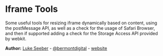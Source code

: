 # Iframe Tools

Some useful tools for resizing iframe dynamically based on content, using the postMessage API, as well as a check for the usage of Safari Browser, and then if supported adding a check for the Storage Access API provided by webkit.


**Author:** [Luke Seeber](https://github.com/valkyriweb) - [@bermontdigital](https://github.com/bermont-digital) - [website](https://bermont.digtial)
